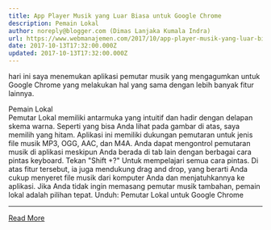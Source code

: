```yaml
---
title: App Player Musik yang Luar Biasa untuk Google Chrome
description: Pemain Lokal
author: noreply@blogger.com (Dimas Lanjaka Kumala Indra)
url: https://www.webmanajemen.com/2017/10/app-player-musik-yang-luar-biasa-untuk.html
date: 2017-10-13T17:32:00.000Z
updated: 2017-10-13T17:32:00.000Z
---
```


hari ini saya menemukan aplikasi pemutar musik yang mengagumkan untuk     Google Chrome yang melakukan hal yang sama dengan lebih banyak fitur     lainnya. 

        
Pemain Lokal         
Pemutar Lokal memiliki antarmuka yang intuitif dan hadir dengan delapan     skema warna. Seperti yang bisa Anda lihat pada gambar di atas, saya memilih     yang hitam. 
Aplikasi ini memiliki dukungan pemutaran untuk jenis file musik MP3, OGG,     AAC, dan M4A. Anda dapat mengontrol pemutaran musik di aplikasi meskipun     Anda berada di tab lain dengan berbagai cara pintas keyboard. Tekan "Shift     +?" Untuk mempelajari semua cara pintas. 
    Di atas fitur tersebut, ia juga mendukung drag and drop, yang berarti Anda     cukup menyeret file musik dari komputer Anda dan menjatuhkannya ke     aplikasi. 
Jika Anda tidak ingin memasang pemutar musik tambahan, pemain lokal adalah     pilihan tepat. 
Unduh:            Pemutar Lokal         untuk Google Chrome<hr/> <a href="https://www.webmanajemen.com/2017/10/app-player-musik-yang-luar-biasa-untuk.html" rel="follow" class="button" id="read-more">Read More</a>